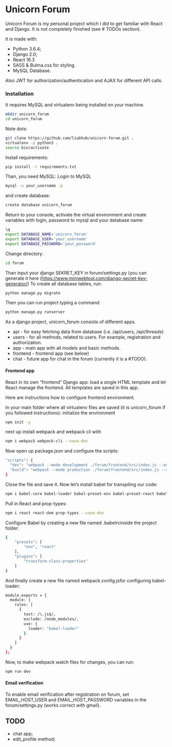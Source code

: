 # Unicorn Forum

Unicorn Forum is my personal project which I did to get familiar with React and Django. 
It is not completely finished (see # TODOs section).

It is made with:
  - Python 3.6.4;
  - Django 2.0;
  - React 16.3
  - SASS & Bulma.css for styling.
  - MySQL Database.

Also JWT for authorization/authentication and AJAX for different
API calls. 
 
### Installation

It requires MySQL and virtualenv being installed on your machine.

```sh
mkdir unicorn_forum
cd unicorn_forum
```
Note dots:
```sh
git clone https://github.com/liubhub/unicorn-forum.git .
virtualenv -p python3 .
source bin/activate
```
Install requirements:
```sh
pip install -r requirements.txt
```
Than, you need MySQL:
Login to MySQL
```sh
mysql -u your_username -p
```
and create database:
```sh
create database unicorn_forum
```
Return to your console, activate the virtual environment and create variables with login,
password to mysql and your database name:
```sh
\q
export DATABASE_NAME='unicorn_forum'
export DATABASE_USER='your_username'
export DATABASE_PASSWORD='your_password'
```
Change directory:
```sh
cd forum
```
Than input your django SEKRET_KEY in forum/settings.py (you can generate it here
(https://www.miniwebtool.com/django-secret-key-generator/)
To create all database tables, run:
```sh
python manage.py migrate 
```
Then you can run project typing a command:
```sh
python manage.py runserver
```

As a django project, unicorn_forum consists of different apps.
- api - for easy fetching data from database (i.e. /api/users, /api/threads)
- users - for all methods, related to users. For example, registration and authorization.
- app - main app with all models and basic methods.
- frontend - frontend app (see below)
- chat - future app for chat in the forum (currently it is a #TODO). 

#### Frontend app
React in its own “frontend” Django app: load a single HTML template and let React manage the frontend. All templates are saved in this app. 

Here are instructions how to configure frontend environment.

In your main folder where all virtualenv files are saved 
(it is unicorn_forum if you followed instructions):
initialize the environment
```sh
npm init -y
```
next up install webpack and webpack cli with
```sh
npm i webpack webpack-cli --save-dev
```
Now open up package.json and configure the scripts:
```sh
"scripts": {
  "dev": "webpack --mode development ./forum/frontend/src/index.js --output ./forum/frontend/static/frontend/main.js",
  "build": "webpack --mode production ./forum/frontend/src/index.js --output ./forum/frontend/static/frontend/main.js"
}
```
Close the file and save it.
Now let’s install babel for transpiling our code:
```sh
npm i babel-core babel-loader babel-preset-env babel-preset-react babel-plugin-transform-class-properties --save-dev
```
Pull in React and prop-types:
```sh
npm i react react-dom prop-types --save-dev
```
Configure Babel by creating a new file named .babelrcinside the project folder:
```sh
{
    "presets": [
        "env", "react"
    ],
    "plugins": [
        "transform-class-properties"
    ]
}
```
And finally create a new file named webpack.config.jsfor configuring babel-loader:
```sh
module.exports = {
  module: {
    rules: [
      {
        test: /\.js$/,
        exclude: /node_modules/,
        use: {
          loader: "babel-loader"
        }
      }
    ]
  }
};
```
Now, to make webpack watch files for changes, you can run:
```sh
npm run dev
```

#### Email verification
To enable email verification after registration on forum, set EMAIL_HOST_USER and EMAIL_HOST_PASSWORD
variables in the forum/settings.py (works correct with gmail).

## TODO
- chat app;
- edit_profile method;